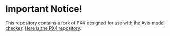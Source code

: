 # Important Notice!
This repository contains a fork of PX4 designed for use with [the Avis model checker](https://github.com/obicons/avis). [Here is the PX4 repository](https://github.com/PX4/PX4-Autopilot). 
